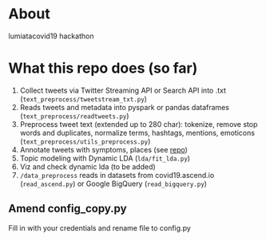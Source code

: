 # About
lumiatacovid19 hackathon

# What this repo does (so far)
1. Collect tweets via Twitter Streaming API or Search API into .txt (`text_preprocess/tweetstream_txt.py`)
2. Reads tweets and metadata into pyspark or pandas dataframes (`text_preprocess/readtweets.py`)
3. Preprocess tweet text (extended up to 280 char): tokenize, remove stop words and duplicates, normalize terms, 
 hashtags, mentions, emoticons (`text_preprocess/utils_preprocess.py`)
4. Annotate tweets with symptoms, places (see [repo](https://github.com/thepanacealab/covid19_biohackathon))
5. Topic modeling with Dynamic LDA (`lda/fit_lda.py`)
6. Viz and check dynamic lda (to be added)
7. `/data_preprocess` reads in datasets from covid19.ascend.io (`read_ascend.py`) or Google BigQuery (`read_bigquery.py`)

## Amend config_copy.py
Fill in with your credentials and rename file to config.py